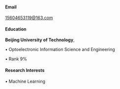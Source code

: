 #### Email  
15604653119@163.com

#### Education  
**Beijing University of Technology**,

• Optoelectronic Information Science and Engineering

• Rank 9% 

#### Research Interests  
• Machine Learning